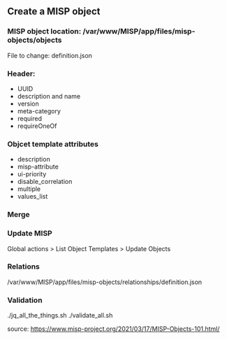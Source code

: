 ## Create a MISP object

### MISP object location: /var/www/MISP/app/files/misp-objects/objects
File to change: definition.json 

### Header:
- UUID
- description and name
- version
- meta-category
- required
- requireOneOf

### Objcet template attributes
- description
- misp-attribute
- ui-priority
- disable_correlation
- multiple
- values_list

### Merge

### Update MISP
Global actions > List Object Templates > Update Objects

### Relations
/var/www/MISP/app/files/misp-objects/relationships/definition.json

### Validation
./jq_all_the_things.sh
./validate_all.sh

source: 
https://www.misp-project.org/2021/03/17/MISP-Objects-101.html/

